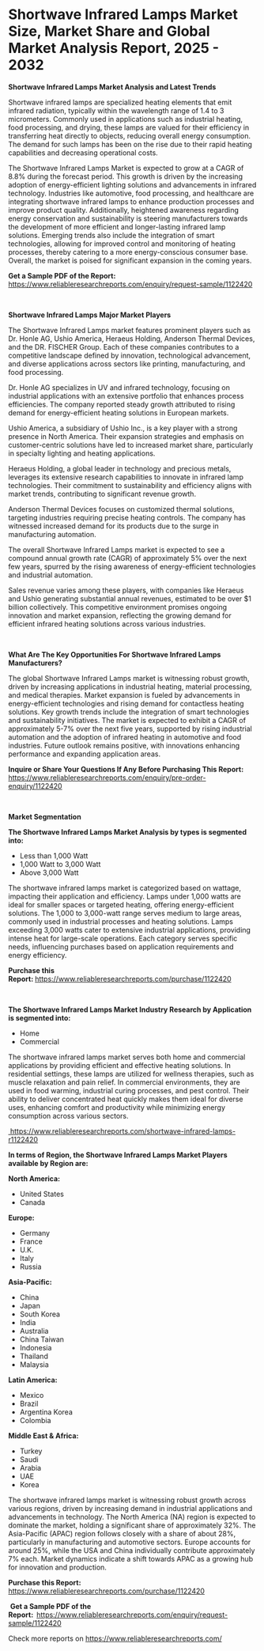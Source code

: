 <p><h1>Shortwave Infrared Lamps Market Size, Market Share and Global Market Analysis Report, 2025 - 2032</h1></p><p><strong>Shortwave Infrared Lamps Market Analysis and Latest Trends</strong></p>
<p><p>Shortwave infrared lamps are specialized heating elements that emit infrared radiation, typically within the wavelength range of 1.4 to 3 micrometers. Commonly used in applications such as industrial heating, food processing, and drying, these lamps are valued for their efficiency in transferring heat directly to objects, reducing overall energy consumption. The demand for such lamps has been on the rise due to their rapid heating capabilities and decreasing operational costs.</p><p>The Shortwave Infrared Lamps Market is expected to grow at a CAGR of 8.8% during the forecast period. This growth is driven by the increasing adoption of energy-efficient lighting solutions and advancements in infrared technology. Industries like automotive, food processing, and healthcare are integrating shortwave infrared lamps to enhance production processes and improve product quality. Additionally, heightened awareness regarding energy conservation and sustainability is steering manufacturers towards the development of more efficient and longer-lasting infrared lamp solutions. Emerging trends also include the integration of smart technologies, allowing for improved control and monitoring of heating processes, thereby catering to a more energy-conscious consumer base. Overall, the market is poised for significant expansion in the coming years.</p></p>
<p><strong>Get a Sample PDF of the Report:&nbsp;</strong> <a href="https://www.reliableresearchreports.com/enquiry/request-sample/1122420?utm_campaign=3309&utm_medium=2&utm_source=Github&utm_content=ia&utm_term=05042025&utm_id=shortwave-infrared-lamps">https://www.reliableresearchreports.com/enquiry/request-sample/1122420</a></p>
<p>&nbsp;</p>
<p><strong>Shortwave Infrared Lamps Major Market Players</strong></p>
<p><p>The Shortwave Infrared Lamps market features prominent players such as Dr. Honle AG, Ushio America, Heraeus Holding, Anderson Thermal Devices, and the DR. FISCHER Group. Each of these companies contributes to a competitive landscape defined by innovation, technological advancement, and diverse applications across sectors like printing, manufacturing, and food processing.</p><p>Dr. Honle AG specializes in UV and infrared technology, focusing on industrial applications with an extensive portfolio that enhances process efficiencies. The company reported steady growth attributed to rising demand for energy-efficient heating solutions in European markets. </p><p>Ushio America, a subsidiary of Ushio Inc., is a key player with a strong presence in North America. Their expansion strategies and emphasis on customer-centric solutions have led to increased market share, particularly in specialty lighting and heating applications.</p><p>Heraeus Holding, a global leader in technology and precious metals, leverages its extensive research capabilities to innovate in infrared lamp technologies. Their commitment to sustainability and efficiency aligns with market trends, contributing to significant revenue growth.</p><p>Anderson Thermal Devices focuses on customized thermal solutions, targeting industries requiring precise heating controls. The company has witnessed increased demand for its products due to the surge in manufacturing automation.</p><p>The overall Shortwave Infrared Lamps market is expected to see a compound annual growth rate (CAGR) of approximately 5% over the next few years, spurred by the rising awareness of energy-efficient technologies and industrial automation.</p><p>Sales revenue varies among these players, with companies like Heraeus and Ushio generating substantial annual revenues, estimated to be over $1 billion collectively. This competitive environment promises ongoing innovation and market expansion, reflecting the growing demand for efficient infrared heating solutions across various industries.</p></p>
<p>&nbsp;</p>
<p><strong>What Are The Key Opportunities For Shortwave Infrared Lamps Manufacturers?</strong></p>
<p><p>The global Shortwave Infrared Lamps market is witnessing robust growth, driven by increasing applications in industrial heating, material processing, and medical therapies. Market expansion is fueled by advancements in energy-efficient technologies and rising demand for contactless heating solutions. Key growth trends include the integration of smart technologies and sustainability initiatives. The market is expected to exhibit a CAGR of approximately 5-7% over the next five years, supported by rising industrial automation and the adoption of infrared heating in automotive and food industries. Future outlook remains positive, with innovations enhancing performance and expanding application areas.</p></p>
<p><strong>Inquire or Share Your Questions If Any Before Purchasing This Report:</strong> <a href="https://www.reliableresearchreports.com/enquiry/pre-order-enquiry/1122420?utm_campaign=3309&utm_medium=2&utm_source=Github&utm_content=ia&utm_term=05042025&utm_id=shortwave-infrared-lamps">https://www.reliableresearchreports.com/enquiry/pre-order-enquiry/1122420</a></p>
<p>&nbsp;</p>
<p><strong>Market Segmentation</strong></p>
<p><strong>The Shortwave Infrared Lamps Market Analysis by types is segmented into:</strong></p>
<p><ul><li>Less than 1,000 Watt</li><li>1,000 Watt to 3,000 Watt</li><li>Above 3,000 Watt</li></ul></p>
<p><p>The shortwave infrared lamps market is categorized based on wattage, impacting their application and efficiency. Lamps under 1,000 watts are ideal for smaller spaces or targeted heating, offering energy-efficient solutions. The 1,000 to 3,000-watt range serves medium to large areas, commonly used in industrial processes and heating solutions. Lamps exceeding 3,000 watts cater to extensive industrial applications, providing intense heat for large-scale operations. Each category serves specific needs, influencing purchases based on application requirements and energy efficiency.</p></p>
<p><strong>Purchase this Report:&nbsp;</strong><a href="https://www.reliableresearchreports.com/purchase/1122420?utm_campaign=3309&utm_medium=2&utm_source=Github&utm_content=ia&utm_term=05042025&utm_id=shortwave-infrared-lamps">https://www.reliableresearchreports.com/purchase/1122420</a></p>
<p>&nbsp;</p>
<p><strong>The Shortwave Infrared Lamps Market Industry Research by Application is segmented into:</strong></p>
<p><ul><li>Home</li><li>Commercial</li></ul></p>
<p><p>The shortwave infrared lamps market serves both home and commercial applications by providing efficient and effective heating solutions. In residential settings, these lamps are utilized for wellness therapies, such as muscle relaxation and pain relief. In commercial environments, they are used in food warming, industrial curing processes, and pest control. Their ability to deliver concentrated heat quickly makes them ideal for diverse uses, enhancing comfort and productivity while minimizing energy consumption across various sectors.</p></p>
<p><a href="https://www.reliableresearchreports.com/shortwave-infrared-lamps-r1122420?utm_campaign=3309&utm_medium=2&utm_source=Github&utm_content=ia&utm_term=05042025&utm_id=shortwave-infrared-lamps">&nbsp;https://www.reliableresearchreports.com/shortwave-infrared-lamps-r1122420</a></p>
<p><strong>In terms of Region, the Shortwave Infrared Lamps Market Players available by Region are:</strong></p>
<p>
    <p> <strong> North America: </strong>
        <ul>
            <li>United States</li>
            <li>Canada</li>
        </ul>
        </p> 
    <p> <strong> Europe: </strong>
        <ul>
            <li>Germany</li>
            <li>France</li>
            <li>U.K.</li>
            <li>Italy</li>
            <li>Russia</li>
        </ul>
        </p> 
    <p> <strong> Asia-Pacific: </strong>
        <ul>
            <li>China</li>
            <li>Japan</li>
            <li>South Korea</li>
            <li>India</li>
            <li>Australia</li>
            <li>China Taiwan</li>
            <li>Indonesia</li>
            <li>Thailand</li>
            <li>Malaysia</li>
        </ul>
        </p> 
    <p> <strong> Latin America: </strong>
        <ul>
            <li>Mexico</li>
            <li>Brazil</li>
            <li>Argentina Korea</li>
            <li>Colombia</li>
        </ul>
        </p> 
    <p> <strong> Middle East & Africa: </strong>
        <ul>
            <li>Turkey</li>
            <li>Saudi</li>
            <li>Arabia</li>
            <li>UAE</li>
            <li>Korea</li>
        </ul>
    </p>
    </p>
<p><p>The shortwave infrared lamps market is witnessing robust growth across various regions, driven by increasing demand in industrial applications and advancements in technology. The North America (NA) region is expected to dominate the market, holding a significant share of approximately 32%. The Asia-Pacific (APAC) region follows closely with a share of about 28%, particularly in manufacturing and automotive sectors. Europe accounts for around 25%, while the USA and China individually contribute approximately 7% each. Market dynamics indicate a shift towards APAC as a growing hub for innovation and production.</p></p>
<p><strong>Purchase this Report: </strong><a href="https://www.reliableresearchreports.com/purchase/1122420?utm_campaign=3309&utm_medium=2&utm_source=Github&utm_content=ia&utm_term=05042025&utm_id=shortwave-infrared-lamps">https://www.reliableresearchreports.com/purchase/1122420</a></p>
<p>&nbsp;<strong>Get a Sample PDF of the Report:&nbsp;&nbsp;</strong><a href="https://www.reliableresearchreports.com/enquiry/request-sample/1122420?utm_campaign=3309&utm_medium=2&utm_source=Github&utm_content=ia&utm_term=05042025&utm_id=shortwave-infrared-lamps">https://www.reliableresearchreports.com/enquiry/request-sample/1122420</a></p>
<p><strong></strong></p>
<p>Check more reports on <a href="https://www.reliableresearchreports.com/?utm_campaign=3309&utm_medium=2&utm_source=Github&utm_content=ia&utm_term=05042025&utm_id=shortwave-infrared-lamps">https://www.reliableresearchreports.com/</a></p>